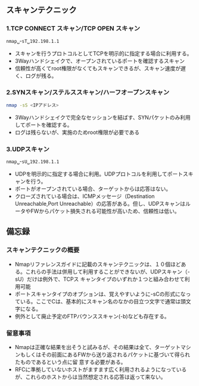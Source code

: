 ## スキャンテクニック
  
### 1.TCP CONNECT スキャン/TCP OPEN スキャン
```bash
nmap␣ｰsT␣192.198.1.1
```
- スキャンを行うプロトコルとしてTCPを明示的に指定する場合に利用する。
- 3Wayハンドシェイクで、オープンされているポートを確認するスキャン
- 信頼性が高くてroot権限がなくてもスキャンできるが、スキャン速度が遅く、ログが残る。  
  
### 2.SYNスキャン/ステルススキャン/ハーフオープンスキャン
```bash
nmap -sS <IPアドレス>
```
- 3Wayハンドシェイクで完全なセッションを結ばす、SYNパケットのみ利用してポートを確認する。
- ログは残らないが、実施のためroot権限が必要である  
  
### 3.UDPスキャン
```bash
nmap␣ｰsU␣192.198.1.1
```
- UDPを明示的に指定する場合に利用。UDPプロトコルを利用してポートスキャンを行う。
- ポートがオープンされている場合、ターゲットからは応答はない。
- クローズされている場合は、ICMPメッセージ（Destination Unreachable,Port Unreachable）の応答がある。但し、UDPスキャンはルータやFWからパケット損失される可能性が高いため、信頼性は低い。  
  
## 備忘録
### スキャンテクニックの概要
- Nmapリファレンスガイドに記載のスキャンテクニックは、１０個ほどある。これらの手法は併用して利用することができないが、UDPスキャン（-sU）だけは例外で、TCPス
キャンタイプのいずれか１つと組み合わせて利用可能  
- ポートスキャンタイプのオプションは、覚えやすいように-sCの形式になっている。ここでCは、基本的にスキャン名のなかの目立つ文字で通常は頭文字になる。  
- 例外として廃止予定のFTPバウンススキャン(-b)なども存在する。  
  
### 留意事項
- Nmapは正確な結果を出そうと試みるが、その結果は全て、ターゲットマシンもしくはその前面にあるFWから送り返されるパケットに基づいて得られたものであるという点に留
意する必要がある。
- RFCに準拠していないホストがますます広く利用されるようになっているが、これらのホストからは当然想定される応答は返って来ない。

  


　
